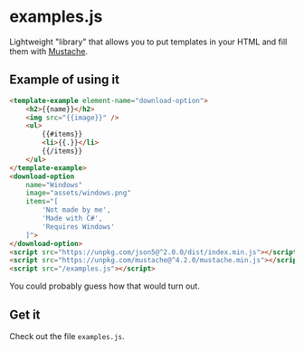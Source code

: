 # examples.js
Lightweight "library" that allows you to put templates in your HTML and
fill them with [Mustache](https://mustache.github.io/mustache.5.html).
## Example of using it
```html
<template-example element-name="download-option">
    <h2>{{name}}</h2>
    <img src="{{image}}" />
    <ul>
        {{#items}}
        <li>{{.}}</li>
        {{/items}}
    </ul>
</template-example>
<download-option
    name="Windows"
    image="assets/windows.png"
    items="[
        'Not made by me',
        'Made with C#',
        'Requires Windows'
    ]">
</download-option>
<script src="https://unpkg.com/json5@^2.0.0/dist/index.min.js"></script>
<script src="https://unpkg.com/mustache@^4.2.0/mustache.min.js"></script>
<script src="/examples.js"></script>
```
You could probably guess how that would turn out.
## Get it
Check out the file `examples.js`.